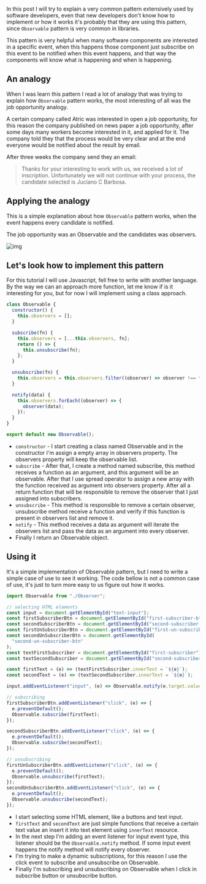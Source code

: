 In this post I will try to explain a very common pattern extensively used by software developers, even that new developers don't know how to implement or how it works it's probably that they are using this pattern, since `Observable` pattern is very common in libraries.

This pattern is very helpful when many software components are interested in a specific event, when this happens those component just subscribe on this event to be notified when this event happens, and that way the components will know what is happening and when is happening.

## An analogy

When I was learn this pattern I read a lot of analogy that was trying to explain how `Observable` pattern works, the most interesting of all was the job opportunity analogy.

A certain company called Atric was interested in open a job opportunity, for this reason the company published on news paper a job opportunity, after some days many workers become interested in it, and applied for it. The company told they that the process would be very clear and at the end everyone would be notified about the result by email.

After three weeks the company send they an email:

> Thanks for your interesting to work with us, we received a lot of inscription. Unfortunately we will not continue with your process, the candidate selected is Juciano C Barbosa.

## Applying the analogy

This is a simple explanation about how `Observable` pattern works, when the event happens every candidate is notified.

The job opportunity was an Observable and the candidates was observers.

![img](https://res.cloudinary.com/practicaldev/image/fetch/s--fFL1gLyM--/c_limit%2Cf_auto%2Cfl_progressive%2Cq_auto%2Cw_880/https://miro.medium.com/max/1400/1%2A1_UqvLgnW_YoveycFEHmzA.png)

## Let's look how to implement this pattern

For this tutorial I will use Javascript, fell free to write with another language. By the way we can an approach more function, let me know if is it interesting for you, but for now I will implement using a class approach.

```javascript
class Observable {
  constructor() {
    this.observers = [];
  }

  subscribe(fn) {
    this.observers = [...this.observers, fn];
    return () => {
      this.unsubscribe(fn);
    };
  }

  unsubscribe(fn) {
    this.observers = this.observers.filter((observer) => observer !== fn);
  }

  notify(data) {
    this.observers.forEach((observer) => {
      observer(data);
    });
  }
}

export default new Observable();
```

- `constructor` - I start creating a class named Observable and in the constructor I'm assign a empty array in observers property. The observers property will keep the observable list.
- `subscribe` - After that, I create a method named subscribe, this method receives a function as an argument, and this argument will be an observable. After that I use spread operator to assign a new array with the function received as argument into observers property. After all a return function that will be responsible to remove the observer that I just assigned into subscribers.
- `unsubscribe` - This method is responsible to remove a certain observer, unsubscribe method receive a function and verify if this function is present in observers list and remove it.
- `notify` - This method receives a data as argument will iterate the observers list and pass the data as an argument into every observer.
- Finally I return an Observable object.

## Using it

It's a simple implementation of Observable pattern, but I need to write a simple case of use to see it working. The code bellow is not a common case of use, it's just to turn more easy to us figure out how it works.

```javascript
import Observable from "./Observer";

// selecting HTML elements
const input = document.getElementById("text-input");
const firstSubscriberBtn = document.getElementById("first-subscriber-btn");
const secondSubscriberBtn = document.getElementById("second-subscriber-btn");
const firstUnSubscriberBtn = document.getElementById("first-un-subscriber-btn");
const secondUnSubscriberBtn = document.getElementById(
  "second-un-subscriber-btn"
);
const textFirstSubscriber = document.getElementById("first-subscriber");
const textSecondSubscriber = document.getElementById("second-subscriber");

const firstText = (e) => (textFirstSubscriber.innerText = `${e}`);
const secondText = (e) => (textSecondSubscriber.innerText = `${e}`);

input.addEventListener("input", (e) => Observable.notify(e.target.value));

// subscribing
firstSubscriberBtn.addEventListener("click", (e) => {
  e.preventDefault();
  Observable.subscribe(firstText);
});

secondSubscriberBtn.addEventListener("click", (e) => {
  e.preventDefault();
  Observable.subscribe(secondText);
});

// unsubscribing
firstUnSubscriberBtn.addEventListener("click", (e) => {
  e.preventDefault();
  Observable.unsubscribe(firstText);
});
secondUnSubscriberBtn.addEventListener("click", (e) => {
  e.preventDefault();
  Observable.unsubscribe(secondText);
});
```

- I start selecting some HTML element, like a buttons and text input.
- `firstText` and `secondText` are just simple functions that receive a certain text value an insert it into text element using `innerText` resource.
- In the next step I'm adding an event listener for input event type, this listener should be the `Observable.notify` method. If some input event happens the notify method will notify every observer.
- I'm trying to make a dynamic subscriptions, for this reason I use the click event to subscribe and unsubscribe on Observable.
- Finally I'm subscribing and unsubscribing on Observable when I click in subscribe button or unsubscribe button.
